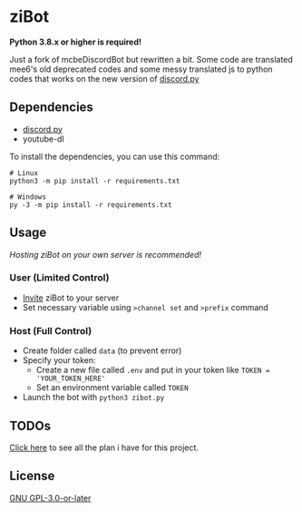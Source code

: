 # ziBot

**Python 3.8.x or higher is required!**

Just a fork of mcbeDiscordBot but rewritten a bit. Some code are translated mee6's old deprecated codes and some messy translated js to python codes that works on the new version of [discord.py](https://github.com/Rapptz/discord.py)

## Dependencies
- [discord.py](https://github.com/Rapptz/discord.py)
- youtube-dl

To install the dependencies, you can use this command:
```
# Linux
python3 -m pip install -r requirements.txt

# Windows
py -3 -m pip install -r requirements.txt
```

## Usage
*Hosting ziBot on your own server is recommended!*
### User (Limited Control)
- [Invite](https://discord.com/api/oauth2/authorize?client_id=740122842988937286&permissions=470153334&scope=bot) ziBot to your server
- Set necessary variable using `>channel set` and `>prefix` command

### Host (Full Control)
- Create folder called `data` (to prevent error)
- Specify your token:
  + Create a new file called `.env` and put in your token like `TOKEN = 'YOUR_TOKEN_HERE'`
  + Set an environment variable called `TOKEN`
- Launch the bot with ```python3 zibot.py```

## TODOs
[Click here](https://github.com/null2264/ziBot/projects) to see all the plan i have for this project.

## License
[GNU GPL-3.0-or-later](https://github.com/null2264/ziBot/blob/master/LICENSE)
